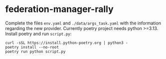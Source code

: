 # federation-manager-rally

Complete the files `env.yaml` and `./data/args_task.yaml` with the information regarding the new provider.
Currently poetry project needs python >=3.13.
Install poetry and run `script.py`:
```
curl -sSL https://install.python-poetry.org | python3 -
poetry install --no-root
poetry run python script.py
```
